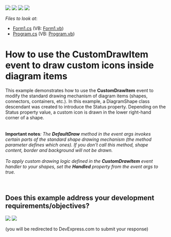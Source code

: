 <!-- default badges list -->
![](https://img.shields.io/endpoint?url=https://codecentral.devexpress.com/api/v1/VersionRange/128585469/16.2.3%2B)
[![](https://img.shields.io/badge/Open_in_DevExpress_Support_Center-FF7200?style=flat-square&logo=DevExpress&logoColor=white)](https://supportcenter.devexpress.com/ticket/details/T441104)
[![](https://img.shields.io/badge/📖_How_to_use_DevExpress_Examples-e9f6fc?style=flat-square)](https://docs.devexpress.com/GeneralInformation/403183)
[![](https://img.shields.io/badge/💬_Leave_Feedback-feecdd?style=flat-square)](#does-this-example-address-your-development-requirementsobjectives)
<!-- default badges end -->
<!-- default file list -->
*Files to look at*:

* [Form1.cs](./CS/XtraDiagram.CustomDraw/Form1.cs) (VB: [Form1.vb](./VB/XtraDiagram.CustomDraw/Form1.vb))
* [Program.cs](./CS/XtraDiagram.CustomDraw/Program.cs) (VB: [Program.vb](./VB/XtraDiagram.CustomDraw/Program.vb))
<!-- default file list end -->
# How to use the CustomDrawItem event to draw custom icons inside diagram items


This example demonstrates how to use the <strong>CustomDrawItem</strong> event to modify the standard drawing mechanism of diagram items (shapes, connectors, containers, etc.). In this example, a DiagramShape class descendant was created to introduce the Status property. Depending on the Status property value, a custom icon is drawn in the lower right-hand corner of a shape.<br><br><br><strong>Important notes</strong><em>:</em> <em>The <strong>DefaultDraw</strong> method in the event args invokes certain parts of the standard shape drawing mechanism (the method parameter defines which ones). If you don't call this method, shape content, border and background will not be drawn.</em><br><br><em>To apply custom drawing logic defined in the <strong>CustomDrawItem</strong> event handler to your shapes, set the <strong>Handled</strong> property from the event args to true.</em>

<br/>


<!-- feedback -->
## Does this example address your development requirements/objectives?

[<img src="https://www.devexpress.com/support/examples/i/yes-button.svg"/>](https://www.devexpress.com/support/examples/survey.xml?utm_source=github&utm_campaign=how-to-use-the-customdrawitem-event-to-draw-custom-icons-inside-diagram-items-t441104&~~~was_helpful=yes) [<img src="https://www.devexpress.com/support/examples/i/no-button.svg"/>](https://www.devexpress.com/support/examples/survey.xml?utm_source=github&utm_campaign=how-to-use-the-customdrawitem-event-to-draw-custom-icons-inside-diagram-items-t441104&~~~was_helpful=no)

(you will be redirected to DevExpress.com to submit your response)
<!-- feedback end -->
